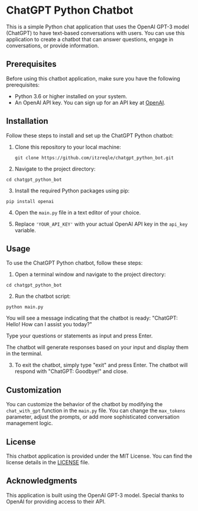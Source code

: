 # ChatGPT Python Chatbot

This is a simple Python chat application that uses the OpenAI GPT-3 model (ChatGPT) to have text-based conversations with users. You can use this application to create a chatbot that can answer questions, engage in conversations, or provide information.

## Prerequisites

Before using this chatbot application, make sure you have the following prerequisites:

- Python 3.6 or higher installed on your system.
- An OpenAI API key. You can sign up for an API key at [OpenAI](https://beta.openai.com/signup/).

## Installation

Follow these steps to install and set up the ChatGPT Python chatbot:

1. Clone this repository to your local machine:
    
    `git clone https://github.com/itzreqle/chatgpt_python_bot.git`
    
2. Navigate to the project directory:
    
`cd chatgpt_python_bot`
    
3. Install the required Python packages using pip:
    
`pip install openai`
    
4. Open the `main.py` file in a text editor of your choice.
    
5. Replace `'YOUR_API_KEY'` with your actual OpenAI API key in the `api_key` variable.
    

## Usage

To use the ChatGPT Python chatbot, follow these steps:

1. Open a terminal window and navigate to the project directory:
    
`cd chatgpt_python_bot`
    
2. Run the chatbot script:
    
`python main.py`
    
You will see a message indicating that the chatbot is ready: "ChatGPT: Hello! How can I assist you today?"
    
Type your questions or statements as input and press Enter.
    
The chatbot will generate responses based on your input and display them in the terminal.
    
3. To exit the chatbot, simply type "exit" and press Enter. The chatbot will respond with "ChatGPT: Goodbye!" and close.
    

## Customization

You can customize the behavior of the chatbot by modifying the `chat_with_gpt` function in the `main.py` file. You can change the `max_tokens` parameter, adjust the prompts, or add more sophisticated conversation management logic.

## License

This chatbot application is provided under the MIT License. You can find the license details in the [LICENSE](https://chat.openai.com/c/LICENSE) file.

## Acknowledgments

This application is built using the OpenAI GPT-3 model. Special thanks to OpenAI for providing access to their API.

